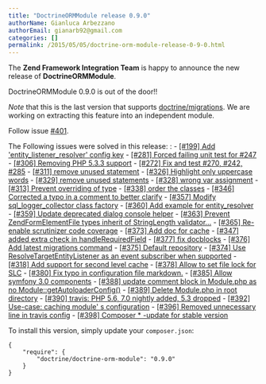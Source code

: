 ```yaml
---
title: "DoctrineORMModule release 0.9.0"
authorName: Gianluca Arbezzano
authorEmail: gianarb92@gmail.com
categories: []
permalink: /2015/05/05/doctrine-orm-module-release-0-9-0.html
---
```

The **Zend Framework Integration Team** is happy to announce the new
release of **DoctrineORMModule**.

DoctrineORMModule 0.9.0 is out of the door!!

*Note* that this is the last version that supports
[doctrine/migrations](https://github.com/doctrine/migrations). We are
working on extracting this feature into an independent module.

Follow issue
[\#401](https://github.com/doctrine/DoctrineORMModule/pull/401).

The Following issues were solved in this release:
:   -   [[\#199] Add 'entity\_listener\_resolver' config
        key](https://github.com/doctrine/DoctrineORMModule/pull/199)
    -   [[\#281] Forced failing unit test for
        \#247](https://github.com/doctrine/DoctrineORMModule/pull/281)
    -   [[\#306] Removing PHP 5.3.3
        support](https://github.com/doctrine/DoctrineORMModule/pull/306)
    -   [[\#272] Fix and test \#270, \#242,
        \#285](https://github.com/doctrine/DoctrineORMModule/pull/272)
    -   [[\#311] remove unused
        statement](https://github.com/doctrine/DoctrineORMModule/pull/311)
    -   [[\#326] Highlight only uppercase
        words](https://github.com/doctrine/DoctrineORMModule/pull/326)
    -   [[\#329] remove unused
        statements](https://github.com/doctrine/DoctrineORMModule/pull/329)
    -   [[\#328] wrong var
        assignment](https://github.com/doctrine/DoctrineORMModule/pull/328)
    -   [[\#313] Prevent overriding of
        type](https://github.com/doctrine/DoctrineORMModule/pull/313)
    -   [[\#338] order the
        classes](https://github.com/doctrine/DoctrineORMModule/pull/338)
    -   [[\#346] Corrected a typo in a comment to better
        clarify](https://github.com/doctrine/DoctrineORMModule/pull/346)
    -   [[\#357] Modify sql\_logger\_collector class
        factory](https://github.com/doctrine/DoctrineORMModule/pull/357)
    -   [[\#360] Add example for
        entity\_resolver](https://github.com/doctrine/DoctrineORMModule/pull/360)
    -   [[\#359] Update deprecated dialog console
        helper](https://github.com/doctrine/DoctrineORMModule/pull/359)
    -   [[\#363] Prevent ZendFormElementFile types inherit of
        StringLength
        validator...](https://github.com/doctrine/DoctrineORMModule/pull/363)
    -   [[\#365] Re-enable scrutinizer code
        coverage](https://github.com/doctrine/DoctrineORMModule/pull/365)
    -   [[\#373] Add doc for
        cache](https://github.com/doctrine/DoctrineORMModule/pull/373)
    -   [[\#347] added extra check in
        handleRequiredField](https://github.com/doctrine/DoctrineORMModule/pull/347)
    -   [[\#377] fix
        docblocks](https://github.com/doctrine/DoctrineORMModule/pull/377)
    -   [[\#376] Add latest migrations
        command](https://github.com/doctrine/DoctrineORMModule/pull/376)
    -   [[\#375] Default
        repository](https://github.com/doctrine/DoctrineORMModule/pull/375)
    -   [[\#374] Use ResolveTargetEntityListener as an event subscriber
        when
        supported](https://github.com/doctrine/DoctrineORMModule/pull/374)
    -   [[\#318] Add support for second level
        cache](https://github.com/doctrine/DoctrineORMModule/pull/318)
    -   [[\#378] Allow to set file lock for
        SLC](https://github.com/doctrine/DoctrineORMModule/pull/378)
    -   [[\#380] Fix typo in configuration file
        markdown.](https://github.com/doctrine/DoctrineORMModule/pull/380)
    -   [[\#385] Allow symfony 3.0
        components](https://github.com/doctrine/DoctrineORMModule/pull/385)
    -   [[\#388] update comment block in Module.php as no
        Module::getAutoloaderConfig()](https://github.com/doctrine/DoctrineORMModule/pull/388)
    -   [[\#389] Delete Module.php in root
        directory](https://github.com/doctrine/DoctrineORMModule/pull/389)
    -   [[\#390] travis: PHP 5.6, 7.0 nightly added, 5.3
        dropped](https://github.com/doctrine/DoctrineORMModule/pull/390)
    -   [[\#392] Use-case: caching module' s
        configuration](https://github.com/doctrine/DoctrineORMModule/pull/392)
    -   [[\#396] Removed unnecessary line in travis
        config](https://github.com/doctrine/DoctrineORMModule/pull/396)
    -   [[\#398] Composer \* -update for stable
        version](https://github.com/doctrine/DoctrineORMModule/pull/398)

To install this version, simply update your `composer.json`:

~~~~ {.sourceCode .json}
{
    "require": {
        "doctrine/doctrine-orm-module": "0.9.0"
    }
}
~~~~
